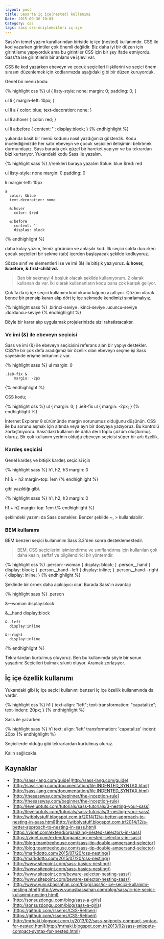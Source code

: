 ```yaml
---
layout: post
title: Sass'ta iç içe(nested) kullanımı
Date: 2015-09-30 10:03
Category: css
tags: sass css-önişlemcileri iç-içe
---
```


Sass'ın temel yazım kurallarından biriside iç içe (nested) kullanımdır. CSS ile kod yazarken girintiler çok önemli değildir. Biz daha iyi bir düzen için girintileme yapıyorduk ama bu girintiler CSS için bir şey ifade etmiyordu. Sass'ta ise girintilerin bir anlamı ve işlevi var.

CSS ile kod yazarken ebeveyn ve çocuk seçicileri ilişkilerini ve seçici önem sırasını düzenlemek için kodlarımızda aşağıdaki gibi bir düzen kuruyorduk. 

Genel bir menü kodu:

{% highlight css %}
ul {
    listy-style: none;
    margin: 0;
    padding: 0;
}

ul li {
    margin-left: 10px;
}

ul li a {
    color: blue;
    text-decoration: none;
}

ul li a:hover {
    color: red;
}

ul li a:before {
    content: '';
    display:block;
}
{% endhighlight %}

yukarıda basit bir menü kodunu nasıl yazdığımızı gösterdik. Kodu incelediğimizde her satır ebeveyn ve çocuk seçicileri iletişimini belirtmek durmundayız. Sass burada çok güzel bir hareket yapıyor ve bu tekrardan bizi kurtarıyor. Yukarıdaki kodu Sass ile yazalım.

{% highlight sass %}
//renkleri buraya yazalım
$blue: blue
$red: red

ul
  listy-style: none
  margin: 0
  padding: 0
  
  li
    margin-left: 10px
    
    a
      color: $blue
      text-decoration: none
      
      &:hover
        color: $red
        
      &:before
        content: ''
        display: block
{% endhighlight %}

daha kolay yazım, temiz görünüm ve anlaşılır kod. İlk seçici solda dururken çocuk seçicileri bir sekme (tab) içerden başlayacak şekilde kodluyoruz.

Sözde sınıf ve elementleri ise ve imi (&) ile bitişik yazıyoruz. **&:hover, &:before, &:first-child vd.**

> Ben bir sekmeyi 4 boşluk olacak şekilde kullanıyorum. 2 olarak kullanan da var. İki olarak kullananların kodu bana çok karışık geliyor.

Çok fazla iç içe seçici kullanımı kod okunurluğunu azaltıyor. Çözüm olarak bence bir prensip kararı alıp dört iç içe sekmede kendimizi sınırlamalıyız.

{% highlight sass %}
.birinci-seviye
    .ikinci-seviye
        .ucuncu-seviye
            .dorduncu-seviye
{% endhighlight %}

Böyle bir karar alıp uygulamak projelerinizde sizi rahatlatacaktır.

### Ve imi (&) ile ebeveyn seçicisi

Sass ve imi (&) ile ebeveyn seçicisini referans alan bir yapıyı destekler. CSS'te bir çok defa aradığımız bir özellik olan ebeveyn seçme işi Sass sayesinde erişme imkanımız var.

{% highlight sass %}
ul
    margin: 0

    .ie8-fix &
        margin: -2px
{% endhighlight %}

CSS kodu;

{% highlight css %}
ul {
  margin: 0;
}
.ie8-fix ul {
  margin: -2px;
}
{% endhighlight %}

İnternet Explorer 8 sürümünde margin sorunumuz olduğunu düşünün. CSS ile bu sorunu aşmak için altında veya ayrı bir dosyaya yazıyoruz. Bu kontrolü zorlaştırıyordu. Sass'daki kullanım ile daha derli toplu çözüm oluşturmuş oluruz. Bir çok kullanım yerinin olduğu ebeveyn seçicisi süper bir artı özellik.

### Kardeş seçicisi

Genel kardeş ve bitişik kardeş seçicisi için 

{% highlight sass %}
h1, 
h2, 
h3
  margin: 0

h1
  & + h2
    margin-top: 1em
{% endhighlight %}

gibi yazıldığı gibi. 

{% highlight sass %}
h1, 
h2, 
h3
  margin: 0

h1
    + h2
        margin-top: 1em
{% endhighlight %}

şeklindeki yazımı da Sass destekler. Benzer şekilde ~, > kullanılabilir.

### BEM kullanımı

BEM benzeri seçici kullanımını Sass 3.3'den sonra desteklemektedir. 

> BEM, CSS seçicilerini isimlendirme ve sınıflandırma için kullanılan çok daha kesin, şeffaf ve bilgilendirici bir yöntemdir.

{% highlight css %}
.person--woman {
  display: block;
}
.person__hand {
  display: block;
}
.person__hand--left {
  display: inline;
}
.person__hand--right {
  display: inline;
}
{% endhighlight %}

Şeklinde bir örnek daha açıklayıcı olur. Burada Sass'ın avantajı 

{% highlight sass %}
.person

  &--woman
    display:block
  
  &__hand
    display:block
    
    &--left
      display:inline
    
    &--right
      display:inline
{% endhighlight %}

Tekrarlardan kurtulmuş oluyoruz. Ben bu kullanımda şöyle bir sorun yaşadım: Seçicileri bulmak sıkıntı oluyor. Aramak zorlaşıyor.

## İç içe özellik kullanımı

Yukarıdaki gibi iç içe seçici kullanımı benzeri iç içe özellik kullanımında da vardır. 

{% highlight css %}
h1 {
  text-align: "left";
  text-transformation: "capatalize";
  text-indent: 20px;
}
{% endhighlight %}

Sass ile yazarken

{% highlight sass %}
h1
  text:
    align: 'left'
    transformation: 'capatalize'
    indent: 20px
{% endhighlight %}

Seçicilerde olduğu gibi tekrarlardan kurtulmuş oluruz. 

Kalın sağlıcakla.

## Kaynaklar

 - [http://sass-lang.com/guide](http://sass-lang.com/guide)
 - [http://sass-lang.com/documentation/file.INDENTED_SYNTAX.html](http://sass-lang.com/documentation/file.INDENTED_SYNTAX.html)
 - [http://thesassway.com/beginner/the-inception-rule](http://thesassway.com/beginner/the-inception-rule)
 - [http://leveluptuts.com/tutorials/sass-tutorials/3-nesting-your-sass](http://leveluptuts.com/tutorials/sass-tutorials/3-nesting-your-sass)
 - [http://wibblystuff.blogspot.com.tr/2014/12/a-better-approach-to-nesting-in-sass.html](http://wibblystuff.blogspot.com.tr/2014/12/a-better-approach-to-nesting-in-sass.html)
 - [https://viget.com/extend/organizing-nested-selectors-in-sass](https://viget.com/extend/organizing-nested-selectors-in-sass)
 - [http://blog.teamtreehouse.com/sass-tip-double-ampersand-selector](http://blog.teamtreehouse.com/sass-tip-double-ampersand-selector)
 - [http://markdotto.com/2015/07/20/css-nesting/](http://markdotto.com/2015/07/20/css-nesting/)
 - [http://www.sitepoint.com/sass-basics-nesting/](http://www.sitepoint.com/sass-basics-nesting/)
 - [http://www.sitepoint.com/beware-selector-nesting-sass/](http://www.sitepoint.com/beware-selector-nesting-sass/)
 - [http://www.yunusbassahan.com/blog/sass/ic-ice-secici-kullanimi-nesting.html](http://www.yunusbassahan.com/blog/sass/ic-ice-secici-kullanimi-nesting.html)
 - [http://sonsuzdongu.com/blog/sass-a-giris](http://sonsuzdongu.com/blog/sass-a-giris)
 - [https://github.com/rssems/CSS-Rehberi](https://github.com/rssems/CSS-Rehberi)
 - [http://mrhaki.blogspot.com.tr/2013/02/sass-snippets-compact-syntax-for-nested.html](http://mrhaki.blogspot.com.tr/2013/02/sass-snippets-compact-syntax-for-nested.html)
